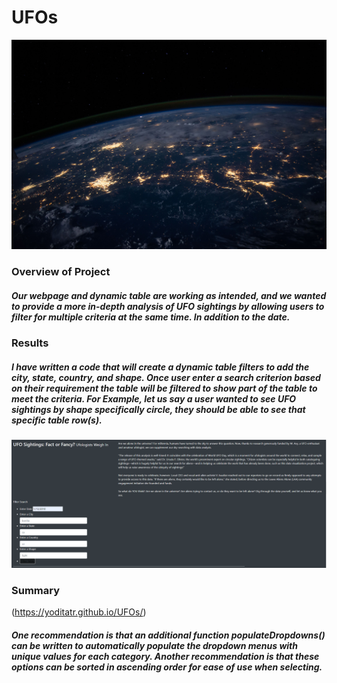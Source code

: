 # UFOs

![alt text](https://github.com/Yoditatr/UFOs/blob/main/nasa.jpg?raw=true)

### Overview of Project

##### Our webpage and dynamic table are working as intended, and we wanted to provide a more in-depth analysis of UFO sightings by allowing users to filter for multiple criteria at the same time. In addition to the date. 

### Results

##### I have written a code that will create a dynamic table filters to add the city, state, country, and shape. Once user enter a search criterion based on their requirement the table will be filtered to show part of the table to meet the criteria. For Example, let us say a user wanted to see UFO sightings by shape specifically circle, they should be able to see that specific table row(s). 

![alt text](https://github.com/Yoditatr/UFOs/blob/main/Image.PNG?raw=true)

### Summary
(https://yoditatr.github.io/UFOs/)
##### One recommendation is that an additional function populateDropdowns() can be written to automatically populate the dropdown menus with unique values for each category. Another recommendation is that these options can be sorted in ascending order for ease of use when selecting.
